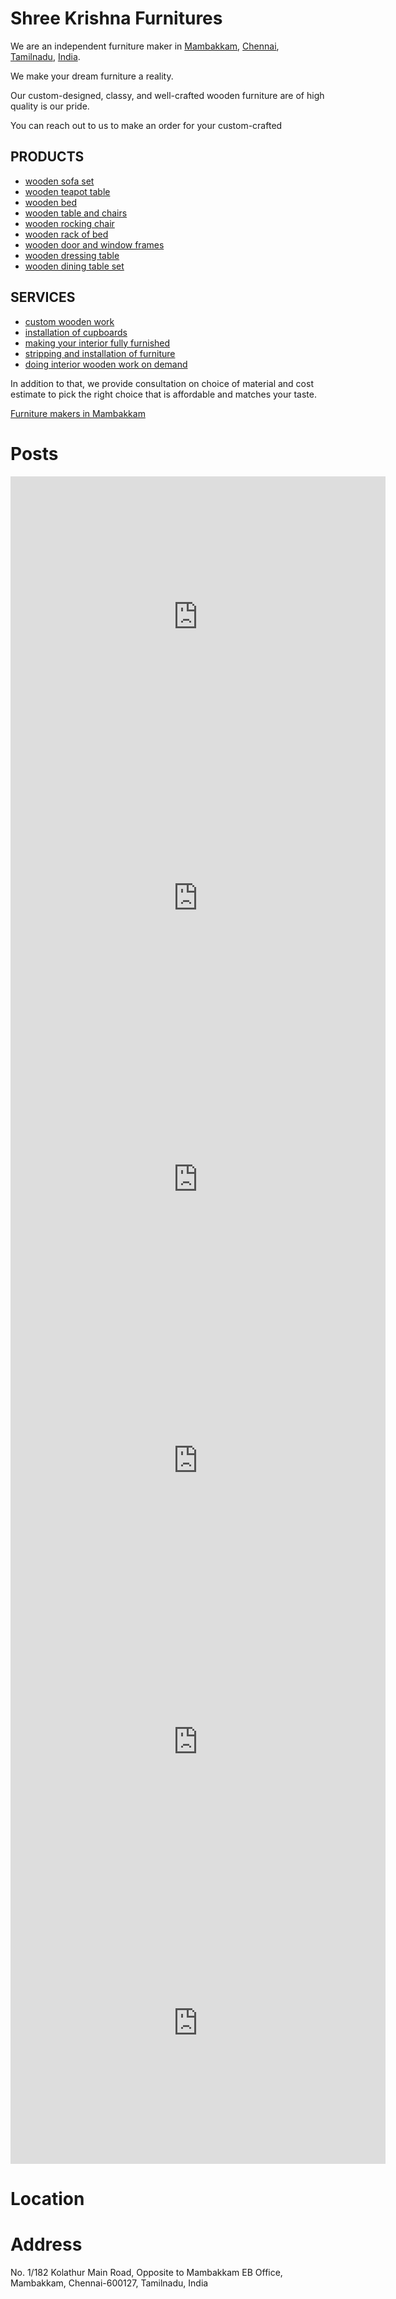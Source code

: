 # Shree Krishna Furnitures

We are an independent furniture maker in [Mambakkam](https://goo.gl/maps/nh6KuG1LJqE4eV518), [Chennai](https://goo.gl/maps/nh6KuG1LJqE4eV518), [Tamilnadu](https://goo.gl/maps/nh6KuG1LJqE4eV518), [India](https://goo.gl/maps/nh6KuG1LJqE4eV518). 

We make your dream furniture a reality. 

Our custom-designed, classy, and well-crafted wooden furniture are of high quality is our pride. 

You can reach out to us to make an order for your custom-crafted

## PRODUCTS 

  - [wooden sofa set](https://goo.gl/maps/nh6KuG1LJqE4eV518)
  - [wooden teapot table](https://goo.gl/maps/nh6KuG1LJqE4eV518)
  - [wooden bed](https://goo.gl/maps/nh6KuG1LJqE4eV518) 
  - [wooden table and chairs](https://goo.gl/maps/nh6KuG1LJqE4eV518) 
  - [wooden rocking chair](https://goo.gl/maps/nh6KuG1LJqE4eV518)
  - [wooden rack of bed](https://goo.gl/maps/nh6KuG1LJqE4eV518) 
  - [wooden door and window frames](https://goo.gl/maps/nh6KuG1LJqE4eV518) 
  - [wooden dressing table](https://goo.gl/maps/nh6KuG1LJqE4eV518) 
  - [wooden dining table set](https://goo.gl/maps/nh6KuG1LJqE4eV518)


## SERVICES

- [custom wooden work](https://goo.gl/maps/nh6KuG1LJqE4eV518)
- [installation of cupboards](https://goo.gl/maps/nh6KuG1LJqE4eV518)
- [making your interior fully furnished](https://goo.gl/maps/nh6KuG1LJqE4eV518)
- [stripping and installation of furniture](https://goo.gl/maps/nh6KuG1LJqE4eV518)
- [doing interior wooden work on demand](https://goo.gl/maps/nh6KuG1LJqE4eV518)


In addition to that, we provide consultation on choice of material and cost estimate to pick the right choice that is affordable and matches your taste.

[Furniture makers in Mambakkam](https://shreekrishnafurnitures.business.site/?m=true)

# Posts

<iframe src="https://shreekrishnafurnitures.business.site/posts/3282109414242888612?hl=en-GB" width="600" height="450" style="border:0;" allowfullscreen="" loading="lazy" referrerpolicy="no-referrer-when-downgrade"></iframe>

<iframe src="https://shreekrishnafurnitures.business.site/posts/3692961493040802793?hl=en-GB" width="600" height="450" style="border:0;" allowfullscreen="" loading="lazy" referrerpolicy="no-referrer-when-downgrade"></iframe>

<iframe src="https://shreekrishnafurnitures.business.site/posts/7275180138446570663?hl=en-GB" width="600" height="450" style="border:0;" allowfullscreen="" loading="lazy" referrerpolicy="no-referrer-when-downgrade"></iframe>

<iframe src="https://shreekrishnafurnitures.business.site/posts/5906016248105413037?hl=en-GB" width="600" height="450" style="border:0;" allowfullscreen="" loading="lazy" referrerpolicy="no-referrer-when-downgrade"></iframe>

<iframe src="https://shreekrishnafurnitures.business.site/posts/1399626676994709796?hl=en-GB" width="600" height="450" style="border:0;" allowfullscreen="" loading="lazy" referrerpolicy="no-referrer-when-downgrade"></iframe>

<iframe src="https://shreekrishnafurnitures.business.site/posts/8018310706614267161?hl=en-GB" width="600" height="450" style="border:0;" allowfullscreen="" loading="lazy" referrerpolicy="no-referrer-when-downgrade"></iframe>

# Location

# Address

No. 1/182 Kolathur Main Road, 
Opposite to Mambakkam EB Office, 
Mambakkam, 
Chennai-600127,
Tamilnadu, India


<!-- 
<a href="https://goo.gl/maps/nh6KuG1LJqE4eV518">furniture maker in chennai, chennai, tamilnadu, india, asia</a>
<a href="https://goo.gl/maps/nh6KuG1LJqE4eV518">furniture makers in chennai, chennai, tamilnadu, india, asia</a>
<a href="https://goo.gl/maps/nh6KuG1LJqE4eV518">wooden furniture maker in chennai, chennai, tamilnadu, india, asia</a>
<a href="https://goo.gl/maps/nh6KuG1LJqE4eV518">wooden furniture maker in chennai, chennai, tamilnadu, india, asia</a>
<a href="https://goo.gl/maps/nh6KuG1LJqE4eV518">wooden furniture maker in mambakkam, chennai, chennai, tamilnadu, india, asia</a>
<a href="https://goo.gl/maps/nh6KuG1LJqE4eV518">wooden furniture maker in mambakkam, chennai, tamilnadu, india, south east asia, chennai, tamilnadu, india, asia</a>
<a href="https://goo.gl/maps/nh6KuG1LJqE4eV518">wooden furniture maker in tamilnadu, chennai, tamilnadu, india, asia</a>
<a href="https://goo.gl/maps/nh6KuG1LJqE4eV518">wooden furniture maker in india, chennai, tamilnadu, india, asia</a>
<a href="https://goo.gl/maps/nh6KuG1LJqE4eV518">wooden furniture maker in south east asia, chennai, tamilnadu, india, asia</a>
<a href="https://goo.gl/maps/nh6KuG1LJqE4eV518">wooden furniture maker near kelambakkam, chennai, tamilnadu, india, asia</a>
<a href="https://goo.gl/maps/nh6KuG1LJqE4eV518">wooden furniture maker near keerapakkam, chennai, tamilnadu, india, asia</a>
<a href="https://goo.gl/maps/nh6KuG1LJqE4eV518">wooden furniture maker near mambakkam, chennai, tamilnadu, india, asia</a>
<a href="https://goo.gl/maps/nh6KuG1LJqE4eV518">wooden furniture maker near iiitdm, kandigai, chennai, tamilnadu, india, asia</a>
<a href="https://goo.gl/maps/nh6KuG1LJqE4eV518">wooden furniture maker near police quatres, melakottaiyoor, chennai, tamilnadu, india, asia</a>
<a href="https://goo.gl/maps/nh6KuG1LJqE4eV518">wooden furniture maker near vandaloor, chennai, tamilnadu, india, asia</a>
<a href="https://goo.gl/maps/nh6KuG1LJqE4eV518">wooden furniture maker near pudhupakkam, chennai, tamilnadu, india, asia</a>
<a href="https://goo.gl/maps/nh6KuG1LJqE4eV518">wooden furniture maker near thiruporur, chennai, tamilnadu, india, asia</a>
<a href="https://goo.gl/maps/nh6KuG1LJqE4eV518">wooden furniture maker near ottiampakkam, chennai, tamilnadu, india, asia</a>
<a href="https://goo.gl/maps/nh6KuG1LJqE4eV518">wooden furniture maker near ponmar, chennai, tamilnadu, india, asia</a>
<a href="https://goo.gl/maps/nh6KuG1LJqE4eV518">wooden furniture maker near vengappaakkam, chennai, tamilnadu, india, asia</a>
<a href="https://goo.gl/maps/nh6KuG1LJqE4eV518">wooden furniture maker near semmencheri, chennai, tamilnadu, india, asia</a>
<a href="https://goo.gl/maps/nh6KuG1LJqE4eV518">wooden furniture maker near sirucheri, chennai, tamilnadu, india, asia</a>
<a href="https://goo.gl/maps/nh6KuG1LJqE4eV518">wooden furniture maker near tambaram, chennai, tamilnadu, india, asia</a>
<a href="https://goo.gl/maps/nh6KuG1LJqE4eV518">wooden furniture maker near thazhambur, chennai, tamilnadu, india, asia</a>
<a href="https://goo.gl/maps/nh6KuG1LJqE4eV518">wooden furniture maker near padur, chennai, tamilnadu, india, asia</a>
<a href="https://goo.gl/maps/nh6KuG1LJqE4eV518">wooden furniture maker near kazhipadur, chennai, tamilnadu, india, asia</a>
<a href="https://goo.gl/maps/nh6KuG1LJqE4eV518">wooden furniture maker near kovalam, chennai, chennai, tamilnadu, india, asia</a>
<a href="https://goo.gl/maps/nh6KuG1LJqE4eV518">wooden furniture maker near chettinadu hospital, chennai, tamilnadu, india, asia</a>
<a href="https://goo.gl/maps/nh6KuG1LJqE4eV518">wooden furniture maker near sipcot, sirucheri, chennai, tamilnadu, india, asia</a>
<a href="https://goo.gl/maps/nh6KuG1LJqE4eV518">wooden furniture maker near navalur, chennai, tamilnadu, india, asia</a>
<a href="https://goo.gl/maps/nh6KuG1LJqE4eV518">wooden furniture maker near karapakkam, chennai, tamilnadu, india, asia</a>
<a href="https://goo.gl/maps/nh6KuG1LJqE4eV518">wooden furniture maker near okkiam thoraipakkam, chennai, tamilnadu, india, asia</a>
<a href="https://goo.gl/maps/nh6KuG1LJqE4eV518">wooden furniture maker near perumbakkam, chennai, tamilnadu, india, asia</a>
<a href="https://goo.gl/maps/nh6KuG1LJqE4eV518">wooden furniture maker near medavakkam, chennai, tamilnadu, india, asia</a>
<a href="https://goo.gl/maps/nh6KuG1LJqE4eV518">wooden furniture maker in kelambakkam-vandalur road, chennai, tamilnadu, india, asia</a>
<a href="https://goo.gl/maps/nh6KuG1LJqE4eV518">wooden furniture maker near rathinamangalam, chennai, tamilnadu, india, asia</a>
<a href="https://goo.gl/maps/nh6KuG1LJqE4eV518">wooden furniture maker near sri lakshmi kuberar koil, chennai, tamilnadu, india, asia</a>
<a href="https://goo.gl/maps/nh6KuG1LJqE4eV518">wooden furniture maker near tamilnadu sports academy, chennai, tamilnadu, india, asia</a>
<a href="https://goo.gl/maps/nh6KuG1LJqE4eV518">how to go to shree krishna furnitures, mambakkam from adyar, chennai, tamilnadu, india, asia</a>
<a href="https://goo.gl/maps/nh6KuG1LJqE4eV518">how to go to shree krishna furnitures, mambakkam from kelambakkam, chennai, tamilnadu, india, asia</a>
<a href="https://goo.gl/maps/nh6KuG1LJqE4eV518">how to go to shree krishna furnitures, mambakkam from chennai, chennai, tamilnadu, india, asia</a>
<a href="https://goo.gl/maps/nh6KuG1LJqE4eV518">how to go to shree krishna furnitures, mambakkam from chrompet, chennai, tamilnadu, india, asia</a>
<a href="https://goo.gl/maps/nh6KuG1LJqE4eV518">how to go to shree krishna furnitures, mambakkam from tambaram, chennai, tamilnadu, india, asia</a>
<a href="https://goo.gl/maps/nh6KuG1LJqE4eV518">how to go to shree krishna furnitures, mambakkam from guindy, chennai, tamilnadu, india, asia</a>
<a href="https://goo.gl/maps/nh6KuG1LJqE4eV518">how to go to shree krishna furnitures, mambakkam from iitdm murugamangalam, chennai, tamilnadu, india, asia</a>
<a href="https://goo.gl/maps/nh6KuG1LJqE4eV518">how to go to shree krishna furnitures, mambakkam from iitdm murugamangalam, chennai, tamilnadu, india, asia</a>
<a href="https://goo.gl/maps/nh6KuG1LJqE4eV518">how to go to shree krishna furnitures, mambakkam from tidel park, chennai, tamilnadu, india, asia</a>
<a href="https://goo.gl/maps/nh6KuG1LJqE4eV518">how to go to shree krishna furnitures, mambakkam from velacherry, chennai, tamilnadu, india, asia</a>
<a href="https://goo.gl/maps/nh6KuG1LJqE4eV518">how to go to shree krishna furnitures, mambakkam from t nagar, chennai, tamilnadu, india, asia</a>
<a href="https://goo.gl/maps/nh6KuG1LJqE4eV518">how to go to shree krishna furnitures, mambakkam from thiruvanmiyur, chennai, tamilnadu, india, asia</a>
<a href="https://goo.gl/maps/nh6KuG1LJqE4eV518">how to go to shree krishna furnitures, mambakkam from ecr, chennai, tamilnadu, india, asia</a>
<a href="https://goo.gl/maps/nh6KuG1LJqE4eV518">how to go to shree krishna furnitures, mambakkam from srp tools, chennai, tamilnadu, india, asia</a>
<a href="https://goo.gl/maps/nh6KuG1LJqE4eV518">how to go to shree krishna furnitures, mambakkam from kandhanchavadi, chennai, tamilnadu, india, asia</a>
<a href="https://goo.gl/maps/nh6KuG1LJqE4eV518">how to go to shree krishna furnitures, mambakkam from perungudi, chennai, tamilnadu, india, asia</a>
<a href="https://goo.gl/maps/nh6KuG1LJqE4eV518">how to go to shree krishna furnitures, mambakkam from thoraipakkam, chennai, tamilnadu, india, asia</a>
<a href="https://goo.gl/maps/nh6KuG1LJqE4eV518">how to go to shree krishna furnitures, mambakkam from mettukuppam, chennai, tamilnadu, india, asia</a>
<a href="https://goo.gl/maps/nh6KuG1LJqE4eV518">how to go to shree krishna furnitures, mambakkam from omr, chennai, tamilnadu, india, asia</a>
<a href="https://goo.gl/maps/nh6KuG1LJqE4eV518">how to go to shree krishna furnitures, mambakkam from gst road, chennai, tamilnadu, india, asia</a>
<a href="https://goo.gl/maps/nh6KuG1LJqE4eV518">how to go to shree krishna furnitures, mambakkam from lb road, chennai, tamilnadu, india, asia</a>
<a href="https://goo.gl/maps/nh6KuG1LJqE4eV518">how to go to shree krishna furnitures, mambakkam from rajivgandhi salai, chennai, tamilnadu, india, asia</a>
<a href="https://goo.gl/maps/nh6KuG1LJqE4eV518">how to go to shree krishna furnitures, mambakkam from mudichur, chennai, tamilnadu, india, asia</a>
<a href="https://goo.gl/maps/nh6KuG1LJqE4eV518">how to go to shree krishna furnitures, mambakkam from pallavaram, chennai, tamilnadu, india, asia</a>
<a href="https://goo.gl/maps/nh6KuG1LJqE4eV518">how to go to shree krishna furnitures, mambakkam from pammal, chennai, tamilnadu, india, asia</a>
<a href="https://goo.gl/maps/nh6KuG1LJqE4eV518">how to go to shree krishna furnitures, mambakkam from pallikaranai, chennai, tamilnadu, india, asia</a>
<a href="https://goo.gl/maps/nh6KuG1LJqE4eV518">how to go to shree krishna furnitures, mambakkam from sathankuppam, chennai, tamilnadu, india, asia</a>
<a href="https://goo.gl/maps/nh6KuG1LJqE4eV518">how to go to shree krishna furnitures, mambakkam from nemilicherri, chennai, tamilnadu, india, asia</a>
<a href="https://goo.gl/maps/nh6KuG1LJqE4eV518">how to go to shree krishna furnitures, mambakkam from injampakkam, chennai, tamilnadu, india, asia</a>
<a href="https://goo.gl/maps/nh6KuG1LJqE4eV518">how to go to shree krishna furnitures, mambakkam from muttukaadu, chennai, tamilnadu, india, asia</a>
<a href="https://goo.gl/maps/nh6KuG1LJqE4eV518">how to go to shree krishna furnitures, mambakkam from mayajaal, chennai, tamilnadu, india, asia</a>
<a href="https://goo.gl/maps/nh6KuG1LJqE4eV518">how to go to shree krishna furnitures, mambakkam from hcl, shozhingalnallur, chennai, tamilnadu, india, asia</a>
<a href="https://goo.gl/maps/nh6KuG1LJqE4eV518">how to go to shree krishna furnitures, mambakkam from pudupakkam anjaneyar koil, chennai, tamilnadu, india, asia</a>
<a href="https://goo.gl/maps/nh6KuG1LJqE4eV518">how to go to shree krishna furnitures, mambakkam from mambakkam eb office, chennai, tamilnadu, india, asia</a>
<a href="https://goo.gl/maps/nh6KuG1LJqE4eV518">how to go to shree krishna furnitures, mambakkam from arun excello project mambakkam, chennai, tamilnadu, india, asia</a>
<a href="https://goo.gl/maps/nh6KuG1LJqE4eV518">how to go to shree krishna furnitures, mambakkam from thirisoolam, chennai, tamilnadu, india, asia, chennai, tamilnadu, india, asia</a>
<a href="https://goo.gl/maps/nh6KuG1LJqE4eV518">how to go to shree krishna furnitures, mambakkam from , chennai, tamilnadu, india, asia</a>
<a href="https://goo.gl/maps/nh6KuG1LJqE4eV518">best furniture shops in mambakkam, chennai, tamilnadu, india, asia</a>
<a href="https://goo.gl/maps/nh6KuG1LJqE4eV518">wooden furniture shops in mambakkam, chennai, tamilnadu, india, asia</a>
-->